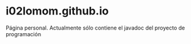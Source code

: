 # i02lomom.github.io
Página personal. Actualmente sólo contiene el javadoc del proyecto de programación
